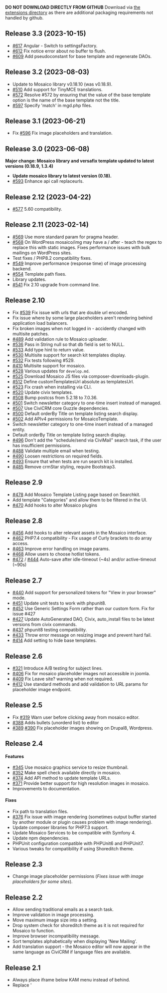**DO NOT DOWNLOAD DIRECTLY FROM GITHUB**
Download via [the extensions directory](https://civicrm.org/extensions/email-template-builder) as there are additional packaging requirements not handled by github.

## Release 3.3 (2023-10-15)

* [#617](https://github.com/veda-consulting-company/uk.co.vedaconsulting.mosaico/pull/617) Angular - Switch to settingsFactory.
* [#612](https://github.com/veda-consulting-company/uk.co.vedaconsulting.mosaico/pull/612) Fix notice error about no buffer to flush.
* [#609](https://github.com/veda-consulting-company/uk.co.vedaconsulting.mosaico/pull/609) Add pseudoconstant for base template and regenerate DAOs.

## Release 3.2 (2023-08-03)

* Update to Mosaico library v0.18.10 (was v0.18.9).
* [#510](https://github.com/veda-consulting-company/uk.co.vedaconsulting.mosaico/issues/510) Add support for TinyMCE translations.
* [#572](https://github.com/veda-consulting-company/uk.co.vedaconsulting.mosaico/issues/572) Resolve #572 by ensuring that the value of the base template option is the name of the base template not the title.
* [#597](https://github.com/veda-consulting-company/uk.co.vedaconsulting.mosaico/issues/597) Specify 'match' in mgd.php files.

## Release 3.1 (2023-06-21)

* Fix [#596](https://github.com/veda-consulting-company/uk.co.vedaconsulting.mosaico/issues/596) Fix image placeholders and translation.

## Release 3.0 (2023-06-08)

**Major change: Mosaico library and versafix template updated to latest versions (0.18.9, 1.3.4)**

* **Update mosaico library to latest version (0.18).**
* [#593](https://github.com/veda-consulting-company/uk.co.vedaconsulting.mosaico/pull/593) Enhance api call replaceurls.

## Release 2.12 (2023-04-22)

* [#577](https://github.com/veda-consulting-company/uk.co.vedaconsulting.mosaico/pull/577) 5.60 compatibility.

## Release 2.11 (2023-02-14)

* [#569](https://github.com/veda-consulting-company/uk.co.vedaconsulting.mosaico/pull/569) Use more standard param for pragma header.
* [#568](https://github.com/veda-consulting-company/uk.co.vedaconsulting.mosaico/pull/568) On WordPress mosaico/img may have a / after - teach the regex to replace this with static images. Fixes performance issues with bulk mailings on WordPress sites.
* Test fixes / PHP8.2 compatibility fixes.
* [#549](https://github.com/veda-consulting-company/uk.co.vedaconsulting.mosaico/pull/549) Improve performance (response time) of image processing backend.
* [#554](https://github.com/veda-consulting-company/uk.co.vedaconsulting.mosaico/pull/554) Template path fixes.
* Library updates.
* [#541](https://github.com/veda-consulting-company/uk.co.vedaconsulting.mosaico/pull/541) Fix 2.10 upgrade from command line.

## Release 2.10

* Fix [#539](https://github.com/veda-consulting-company/uk.co.vedaconsulting.mosaico/pull/539) Fix issue with urls that are double url encoded.
* Fix issue where by some large placeholders aren't rendering behind application load balancers.
* Fix broken images when not logged in - accidently changed with multisite patches.
* [#489](https://github.com/veda-consulting-company/uk.co.vedaconsulting.mosaico/pull/489) Add validation rule to Mosaico uploader.
* [#536](https://github.com/veda-consulting-company/uk.co.vedaconsulting.mosaico/pull/536) Pass in String null so that db field is set to NULL.
* [#533](https://github.com/veda-consulting-company/uk.co.vedaconsulting.mosaico/pull/533) Add type hint to return value.
* [#530](https://github.com/veda-consulting-company/uk.co.vedaconsulting.mosaico/pull/530) Multisite support for search kit templates display.
* [#532](https://github.com/veda-consulting-company/uk.co.vedaconsulting.mosaico/pull/532) Fix tests following #529.
* [#410](https://github.com/veda-consulting-company/uk.co.vedaconsulting.mosaico/pull/410) Multisite support for mosaico.
* [#528](https://github.com/veda-consulting-company/uk.co.vedaconsulting.mosaico/pull/528) Various updates for `develop.md`.
* [#525](https://github.com/veda-consulting-company/uk.co.vedaconsulting.mosaico/pull/525) Download Mosaico JS files via composer-downloads-plugin.
* [#512](https://github.com/veda-consulting-company/uk.co.vedaconsulting.mosaico/pull/512) Define customTemplatesUrl absolute as templatesUrl.
* [#523](https://github.com/veda-consulting-company/uk.co.vedaconsulting.mosaico/pull/523) Fix crash when installing via CLI.
* [#520](https://github.com/veda-consulting-company/uk.co.vedaconsulting.mosaico/pull/520) Update civix templates.
* [#508](https://github.com/veda-consulting-company/uk.co.vedaconsulting.mosaico/pull/508) Bump postcss from 5.2.18 to 7.0.36.
* [#501](https://github.com/veda-consulting-company/uk.co.vedaconsulting.mosaico/pull/501) Switch newsletter category to one-time insert instead of managed.
* [#507](https://github.com/veda-consulting-company/uk.co.vedaconsulting.mosaico/pull/507) Use CiviCRM core Guzzle dependencies.
* [#500](https://github.com/veda-consulting-company/uk.co.vedaconsulting.mosaico/pull/500) Default orderBy Title on template listing search display.
* [#502](https://github.com/veda-consulting-company/uk.co.vedaconsulting.mosaico/pull/502) Add APIv4 permissions for MosaicoTemplate.
* Switch newsletter category to one-time insert instead of a managed entity.
* Default orderBy Title on template listing search display.
* [#496](https://github.com/veda-consulting-company/uk.co.vedaconsulting.mosaico/pull/496) Don't add the "schedule/send via CiviMail" search task, if the user has insufficient permissions.
* [#488](https://github.com/veda-consulting-company/uk.co.vedaconsulting.mosaico/pull/488) Validate multiple email when testing.
* [#490](https://github.com/veda-consulting-company/uk.co.vedaconsulting.mosaico/pull/490) Loosen restrictions on required fields.
* [#493](https://github.com/veda-consulting-company/uk.co.vedaconsulting.mosaico/pull/493) Ensure that when tests are run search kit is installed.
* [#485](https://github.com/veda-consulting-company/uk.co.vedaconsulting.mosaico/pull/485) Remove crmStar styling, require Bootstrap3.

## Release 2.9

* [#478](https://github.com/veda-consulting-company/uk.co.vedaconsulting.mosaico/issues/478) Add Mosaico Template Listing page based on Searchkit.
* Add template "Categories" and allow them to be filtered in the UI.
* [#470](https://github.com/veda-consulting-company/uk.co.vedaconsulting.mosaico/issues/470) Add hooks to alter Mosaico plugins

## Release 2.8

* [#456](https://github.com/veda-consulting-company/uk.co.vedaconsulting.mosaico/issues/456) Add hooks to alter relevant assets in the Mosaico interface.
* [#462](https://github.com/veda-consulting-company/uk.co.vedaconsulting.mosaico/issues/462) PHP7.4 compatibility - Fix usage of Curly brackets to do array access.
* [#463](https://github.com/veda-consulting-company/uk.co.vedaconsulting.mosaico/issues/463) Improve error handling on image params.
* [#468](https://github.com/veda-consulting-company/uk.co.vedaconsulting.mosaico/issues/468) Allow users to choose hotlist tokens.
* [#472](https://github.com/veda-consulting-company/uk.co.vedaconsulting.mosaico/issues/472) / [#444](https://github.com/veda-consulting-company/uk.co.vedaconsulting.mosaico/issues/444) Auto-save after idle-timeout (~4s) and/or active-timeout (~90s)

## Release 2.7

* [#440](https://github.com/veda-consulting-company/uk.co.vedaconsulting.mosaico/issues/440) Add support for personalized tokens for "View in your browser" mode.
* [#451](https://github.com/veda-consulting-company/uk.co.vedaconsulting.mosaico/issues/451) Update unit tests to work with phpunit8.
* [#452](https://github.com/veda-consulting-company/uk.co.vedaconsulting.mosaico/issues/452) Use Generic Settings Form rather than our custom form.    Fix for issue #427
* [#427](https://github.com/veda-consulting-company/uk.co.vedaconsulting.mosaico/issues/427) Update AutoGenerated DAO, Civix, auto_install files to be latest versions from civix commands.
* [#437](https://github.com/veda-consulting-company/uk.co.vedaconsulting.mosaico/issues/437) phpunit8 testing compatibility.
* [#433](https://github.com/veda-consulting-company/uk.co.vedaconsulting.mosaico/issues/433) Throw error message on resizing image and prevent hard fail.
* [#414](https://github.com/veda-consulting-company/uk.co.vedaconsulting.mosaico/issues/414) Add setting to hide base templates.

## Release 2.6

* [#321](https://github.com/veda-consulting-company/uk.co.vedaconsulting.mosaico/issues/321) Introduce A/B testing for subject lines.
* [#406](https://github.com/veda-consulting-company/uk.co.vedaconsulting.mosaico/pull/406) Fix for mosaico placeholder images not accessible in joomla.
* [#409](https://github.com/veda-consulting-company/uk.co.vedaconsulting.mosaico/pull/409) Fix Leave site? warning when not required.
* [#412](https://github.com/veda-consulting-company/uk.co.vedaconsulting.mosaico/pull/412) Use standard methods and add validation to URL params for placeholder image endpoint.

## Release 2.5

* Fix [#319](https://github.com/veda-consulting-company/uk.co.vedaconsulting.mosaico/issues/319) Warn user before clicking away from mosaico editor.
* [#388](https://github.com/veda-consulting-company/uk.co.vedaconsulting.mosaico/issues/388) Adds bullets (unorderd list) to editor
* [#389](https://github.com/veda-consulting-company/uk.co.vedaconsulting.mosaico/issues/389)
[#390](https://github.com/veda-consulting-company/uk.co.vedaconsulting.mosaico/issues/390)
Fix placeholder images showing on Drupal8, Wordpress.

## Release 2.4

#### Features
* [#345](https://github.com/veda-consulting-company/uk.co.vedaconsulting.mosaico/pull/345) Use mosaico graphics service to resize thumbnail.
* [#352](https://github.com/veda-consulting-company/uk.co.vedaconsulting.mosaico/pull/352) Make spell check available directly in mosaico.
* [#374](https://github.com/veda-consulting-company/uk.co.vedaconsulting.mosaico/pull/374) Add API method to update template URLs.
* [#371](https://github.com/veda-consulting-company/uk.co.vedaconsulting.mosaico/pull/371) Provide better support for high resolution images in mosaico.
* Improvements to documentation.

#### Fixes
* Fix path to translation files.
* [#376](https://github.com/veda-consulting-company/uk.co.vedaconsulting.mosaico/pull/376) Fix issue with image rendering (sometimes output buffer started by another module or plugin causes problem with image rendering).
* Update composer libraries for PHP7.3 support.
* Update Mosaico Services to be compatible with Symfony 4.
* Update npm dependencies.
* PHPUnit configuration compatible with PHPUnit6 and PHPUnit7.
* Various tweaks for compatibility if using Shoreditch theme.

## Release 2.3

* Change image placeholder permissions (*Fixes issue with image placeholders for some sites*).

## Release 2.2

* Allow sending traditional emails as a search task.
* Improve validation in image processing.
* Move maximum image size into a setting.
* Drop system check for shoreditch theme as it is not required for Mosaico to function.
* Improve browser incompatibility message.
* Sort templates alphabetically when displaying 'New Mailing'.
* Add translation support - the Mosaico editor will now appear in the same language as CiviCRM if language files are available.

## Release 2.1

* Always place iframe below KAM menu instead of behind.
* Replace '<title>TITLE<title>' with subject (render-time).
* Document hook_civicrm_mosaicoConfig.

## Release 2.0

All users of Mosaico should evaluate and upgrade to this release.

* Simplify requirements:
  * The shoreditch theme is not required - the extension will work with the current CiviCRM theme.
  * ImageMagick is not required - the extension will auto-detect between imagemagick and gd depending on what the server supports.
* Reduce memory usage which previously caused issues sending mail on some servers.
* Add a hook for mosaico editor configuration.

**Download link: https://civicrm.org/extensions/mosaico-civicrm-integration/version-20**

